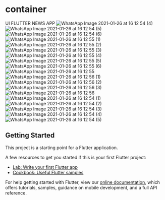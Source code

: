 # container

UI FLUTTER NEWS APP 
![WhatsApp Image 2021-01-26 at 16 12 54 (4)](https://user-images.githubusercontent.com/42122633/105856425-ea718f80-5ff1-11eb-8dcb-13adf90bdc23.jpeg)
![WhatsApp Image 2021-01-26 at 16 12 54 (5)](https://user-images.githubusercontent.com/42122633/105856435-eba2bc80-5ff1-11eb-8d82-5146ecae5a90.jpeg)
![WhatsApp Image 2021-01-26 at 16 12 54 (6)](https://user-images.githubusercontent.com/42122633/105856440-ecd3e980-5ff1-11eb-9a96-c1ad534fa188.jpeg)
![WhatsApp Image 2021-01-26 at 16 12 55 (1)](https://user-images.githubusercontent.com/42122633/105856443-ed6c8000-5ff1-11eb-9c4f-aa4158b4ecea.jpeg)
![WhatsApp Image 2021-01-26 at 16 12 55 (2)](https://user-images.githubusercontent.com/42122633/105856447-ee051680-5ff1-11eb-9501-d1b59939d870.jpeg)
![WhatsApp Image 2021-01-26 at 16 12 55 (3)](https://user-images.githubusercontent.com/42122633/105856450-ee9dad00-5ff1-11eb-93c7-6768dad246a4.jpeg)
![WhatsApp Image 2021-01-26 at 16 12 55 (4)](https://user-images.githubusercontent.com/42122633/105856453-ef364380-5ff1-11eb-96e7-fbb71ad9dbc7.jpeg)
![WhatsApp Image 2021-01-26 at 16 12 55 (5)](https://user-images.githubusercontent.com/42122633/105856454-efceda00-5ff1-11eb-8b32-0c0c15ea350f.jpeg)
![WhatsApp Image 2021-01-26 at 16 12 55 (6)](https://user-images.githubusercontent.com/42122633/105856456-f1000700-5ff1-11eb-8e63-ca7f16aac454.jpeg)
![WhatsApp Image 2021-01-26 at 16 12 55](https://user-images.githubusercontent.com/42122633/105856457-f1989d80-5ff1-11eb-93d2-f040e97e5c98.jpeg)
![WhatsApp Image 2021-01-26 at 16 12 56 (1)](https://user-images.githubusercontent.com/42122633/105856461-f2313400-5ff1-11eb-9e6f-620beb394de6.jpeg)
![WhatsApp Image 2021-01-26 at 16 12 56 (2)](https://user-images.githubusercontent.com/42122633/105856465-f2c9ca80-5ff1-11eb-84ea-1602f9f97483.jpeg)
![WhatsApp Image 2021-01-26 at 16 12 56 (3)](https://user-images.githubusercontent.com/42122633/105856468-f3faf780-5ff1-11eb-9bd1-0ac476cf1302.jpeg)
![WhatsApp Image 2021-01-26 at 16 12 56](https://user-images.githubusercontent.com/42122633/105856470-f4938e00-5ff1-11eb-88e9-dba4f611fa15.jpeg)
![WhatsApp Image 2021-01-26 at 16 12 54 (1)](https://user-images.githubusercontent.com/42122633/105856472-f52c2480-5ff1-11eb-87f3-9cdd9f703f7a.jpeg)
![WhatsApp Image 2021-01-26 at 16 12 54 (2)](https://user-images.githubusercontent.com/42122633/105856478-f65d5180-5ff1-11eb-87d3-746466f7c0d3.jpeg)
![WhatsApp Image 2021-01-26 at 16 12 54 (3)](https://user-images.githubusercontent.com/42122633/105856483-f6f5e800-5ff1-11eb-856f-3829d798e8ad.jpeg)
![WhatsApp Image 2021-01-26 at 16 12 54 (4)](https://user-images.githubusercontent.com/42122633/105856580-1260f300-5ff2-11eb-909d-933e7bb43b25.jpeg)
![WhatsApp Image 2021-01-26 at 16 12 54 (5)](https://user-images.githubusercontent.com/42122633/105856584-13922000-5ff2-11eb-9b88-e8bd057b0f13.jpeg)

## Getting Started

This project is a starting point for a Flutter application.

A few resources to get you started if this is your first Flutter project:

- [Lab: Write your first Flutter app](https://flutter.dev/docs/get-started/codelab)
- [Cookbook: Useful Flutter samples](https://flutter.dev/docs/cookbook)

For help getting started with Flutter, view our
[online documentation](https://flutter.dev/docs), which offers tutorials,
samples, guidance on mobile development, and a full API reference.

